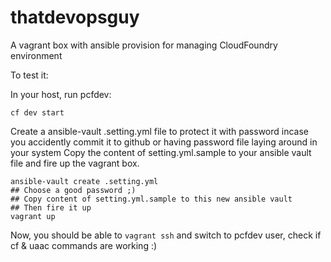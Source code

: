 # thatdevopsguy
A vagrant box with ansible provision for managing CloudFoundry environment

To test it:

In your host, run pcfdev:

```
cf dev start
```

Create a ansible-vault .setting.yml file to protect it with password incase you accidently commit it to github or having password file laying around in your system
Copy the content of setting.yml.sample to your ansible vault file and fire up the vagrant box.

```
ansible-vault create .setting.yml
## Choose a good password ;)
## Copy content of setting.yml.sample to this new ansible vault
## Then fire it up
vagrant up
```

Now, you should be able to `vagrant ssh` and switch to pcfdev user, check if cf & uaac commands are working :)

